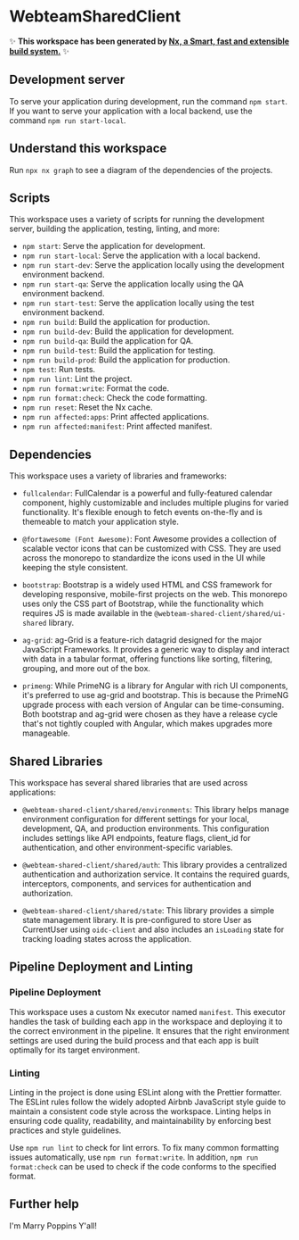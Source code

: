 # WebteamSharedClient

✨ **This workspace has been generated by [Nx, a Smart, fast and extensible build system.](https://nx.dev)** ✨

## Development server

To serve your application during development, run the command `npm start`. If you want to serve your application with a local backend, use the command `npm run start-local`.

## Understand this workspace

Run `npx nx graph` to see a diagram of the dependencies of the projects.

## Scripts

This workspace uses a variety of scripts for running the development server, building the application, testing, linting, and more:

- `npm start`: Serve the application for development.
- `npm run start-local`: Serve the application with a local backend.
- `npm run start-dev`: Serve the application locally using the development environment backend.
- `npm run start-qa`: Serve the application locally using the QA environment backend.
- `npm run start-test`: Serve the application locally using the test environment backend.
- `npm run build`: Build the application for production.
- `npm run build-dev`: Build the application for development.
- `npm run build-qa`: Build the application for QA.
- `npm run build-test`: Build the application for testing.
- `npm run build-prod`: Build the application for production.
- `npm test`: Run tests.
- `npm run lint`: Lint the project.
- `npm run format:write`: Format the code.
- `npm run format:check`: Check the code formatting.
- `npm run reset`: Reset the Nx cache.
- `npm run affected:apps`: Print affected applications.
- `npm run affected:manifest`: Print affected manifest.

## Dependencies

This workspace uses a variety of libraries and frameworks:

- `fullcalendar`: FullCalendar is a powerful and fully-featured calendar component, highly customizable and includes multiple plugins for varied functionality. It's flexible enough to fetch events on-the-fly and is themeable to match your application style.

- `@fortawesome (Font Awesome)`: Font Awesome provides a collection of scalable vector icons that can be customized with CSS. They are used across the monorepo to standardize the icons used in the UI while keeping the style consistent.

- `bootstrap`: Bootstrap is a widely used HTML and CSS framework for developing responsive, mobile-first projects on the web. This monorepo uses only the CSS part of Bootstrap, while the functionality which requires JS is made available in the `@webteam-shared-client/shared/ui-shared` library.

- `ag-grid`: ag-Grid is a feature-rich datagrid designed for the major JavaScript Frameworks. It provides a generic way to display and interact with data in a tabular format, offering functions like sorting, filtering, grouping, and more out of the box.

- `primeng`: While PrimeNG is a library for Angular with rich UI components, it's preferred to use ag-grid and bootstrap. This is because the PrimeNG upgrade process with each version of Angular can be time-consuming. Both bootstrap and ag-grid were chosen as they have a release cycle that's not tightly coupled with Angular, which makes upgrades more manageable.

## Shared Libraries

This workspace has several shared libraries that are used across applications:

- `@webteam-shared-client/shared/environments`: This library helps manage environment configuration for different settings for your local, development, QA, and production environments. This configuration includes settings like API endpoints, feature flags, client_id for authentication, and other environment-specific variables.

- `@webteam-shared-client/shared/auth`: This library provides a centralized authentication and authorization service. It contains the required guards, interceptors, components, and services for authentication and authorization.

- `@webteam-shared-client/shared/state`: This library provides a simple state management library. It is pre-configured to store User as CurrentUser using `oidc-client` and also includes an `isLoading` state for tracking loading states across the application.

## Pipeline Deployment and Linting

### Pipeline Deployment

This workspace uses a custom Nx executor named `manifest`. This executor handles the task of building each app in the workspace and deploying it to the correct environment in the pipeline. It ensures that the right environment settings are used during the build process and that each app is built optimally for its target environment.

### Linting

Linting in the project is done using ESLint along with the Prettier formatter. The ESLint rules follow the widely adopted Airbnb JavaScript style guide to maintain a consistent code style across the workspace. Linting helps in ensuring code quality, readability, and maintainability by enforcing best practices and style guidelines.

Use `npm run lint` to check for lint errors. To fix many common formatting issues automatically, use `npm run format:write`. In addition, `npm run format:check` can be used to check if the code conforms to the specified format.

## Further help

I'm Marry Poppins Y'all!
